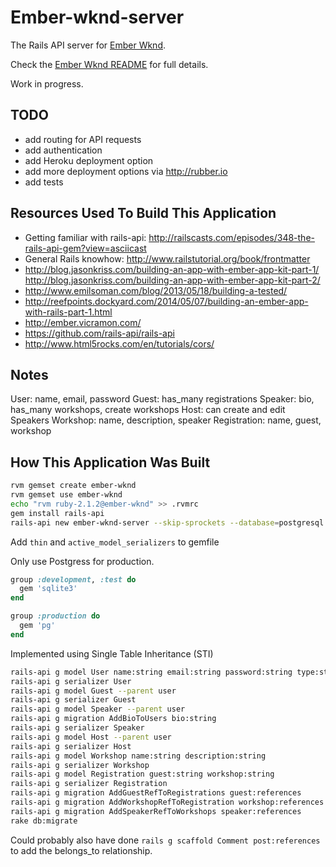# Ember-wknd-server

The Rails API server for [Ember Wknd](https://github.com/jeffcressman/ember-wknd).

Check the [Ember Wknd README](https://github.com/jeffcressman/ember-wknd) for full details.

Work in progress.

## TODO

* add routing for API requests
* add authentication
* add Heroku deployment option
* add more deployment options via <http://rubber.io>
* add tests

## Resources Used To Build This Application

* Getting familiar with rails-api: <http://railscasts.com/episodes/348-the-rails-api-gem?view=asciicast>
* General Rails knowhow: <http://www.railstutorial.org/book/frontmatter>
* <http://blog.jasonkriss.com/building-an-app-with-ember-app-kit-part-1/>
 <http://blog.jasonkriss.com/building-an-app-with-ember-app-kit-part-2/>
* <http://www.emilsoman.com/blog/2013/05/18/building-a-tested/>
* <http://reefpoints.dockyard.com/2014/05/07/building-an-ember-app-with-rails-part-1.html>
* <http://ember.vicramon.com/>
* <https://github.com/rails-api/rails-api>
* <http://www.html5rocks.com/en/tutorials/cors/>

## Notes

User:           name, email, password
Guest:          has_many registrations
Speaker:        bio, has_many workshops, create workshops
Host:           can create and edit Speakers
Workshop:       name, description, speaker
Registration:   name, guest, workshop

## How This Application Was Built

```bash
rvm gemset create ember-wknd
rvm gemset use ember-wknd
echo "rvm ruby-2.1.2@ember-wknd" >> .rvmrc
gem install rails-api
rails-api new ember-wknd-server --skip-sprockets --database=postgresql
```

Add `thin` and `active_model_serializers` to gemfile

Only use Postgress for production.

```ruby
group :development, :test do
  gem 'sqlite3'
end

group :production do
  gem 'pg'
end
```

Implemented using Single Table Inheritance (STI)

```bash
rails-api g model User name:string email:string password:string type:string
rails-api g serializer User
rails-api g model Guest --parent user
rails-api g serializer Guest
rails-api g model Speaker --parent user
rails-api g migration AddBioToUsers bio:string
rails-api g serializer Speaker
rails-api g model Host --parent user
rails-api g serializer Host
rails-api g model Workshop name:string description:string
rails-api g serializer Workshop
rails-api g model Registration guest:string workshop:string
rails-api g serializer Registration
rails-api g migration AddGuestRefToRegistrations guest:references
rails-api g migration AddWorkshopRefToRegistration workshop:references
rails-api g migration AddSpeakerRefToWorkshops speaker:references
rake db:migrate
```
Could probably also have done `rails g scaffold Comment post:references` to add the belongs_to relationship.